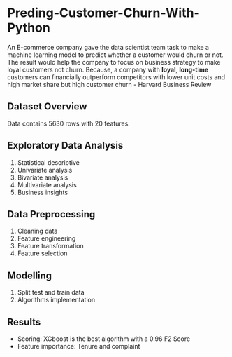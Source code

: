 # Preding-Customer-Churn-With-Python
An E-commerce company gave the data scientist team task to make a machine learning model to predict whether a customer would churn or not. The result would help the company to focus on business strategy to make loyal customers not churn. Because, a company with **loyal**, **long-time** customers can financially outperform competitors with lower unit costs and high market share but high customer churn - Harvard Business Review

## Dataset Overview
Data contains 5630 rows with 20 features.

## Exploratory Data Analysis
1. Statistical descriptive
2. Univariate analysis
3. Bivariate analysis
4. Multivariate analysis
5. Business insights

## Data Preprocessing
1. Cleaning data
2. Feature engineering
3. Feature transformation
4. Feature selection

## Modelling
1. Split test and train data
2. Algorithms implementation

## Results
- Scoring: XGboost is the best algorithm with a 0.96 F2 Score
- Feature importance: Tenure and complaint
